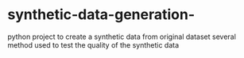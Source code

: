 # synthetic-data-generation-
python project to create a synthetic data from original dataset 
several method used to test the quality of the synthetic data
